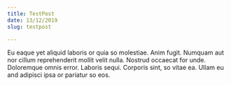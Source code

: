 ```yaml
---
title: TestPost
date: 13/12/2019
slug: testpost

---
```

Eu eaque yet aliquid laboris or quia so molestiae. Anim fugit. Numquam aut nor cillum reprehenderit mollit velit nulla. Nostrud occaecat for unde. Doloremque omnis error. Laboris sequi. Corporis sint, so vitae ea. Ullam eu and adipisci ipsa or pariatur so eos.